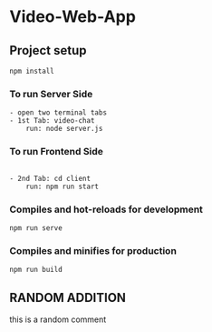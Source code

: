 # Video-Web-App

## Project setup

```
npm install
```

### To run Server Side

```
- open two terminal tabs
- 1st Tab: video-chat
    run: node server.js
```

### To run Frontend Side

```

- 2nd Tab: cd client
    run: npm run start
```

### Compiles and hot-reloads for development

```
npm run serve
```

### Compiles and minifies for production

```
npm run build
```

## RANDOM ADDITION

this is a random comment

